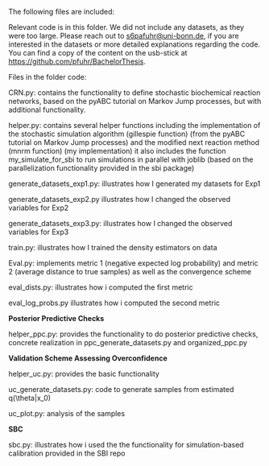 The following files are included:

Relevant code is in this folder.
We did not include any datasets, as they were too large. Please reach out to s6pafuhr@uni-bonn.de, if you are interested in the datasets or more detailed explanations regarding the code. 
You can find a copy of the content on the usb-stick at https://github.com/pfuhr/BachelorThesis.

Files in the folder code:

CRN.py:
contains the functionality to define stochastic biochemical reaction networks, based on the pyABC tutorial on Markov Jump processes, but with additional functionality. 

helper.py:
contains several helper functions including the implementation of the stochastic simulation algorithm (gillespie function) (from the pyABC tutorial on Markov Jump processes) and the modified next reaction method (mnrm function) (my implementation)
it also includes the function my_simulate_for_sbi to run simulations in parallel with joblib (based on the parallelization functionality provided in the sbi package)

generate_datasets_exp1.py:
illustrates how I generated my datasets for Exp1

generate_datasets_exp2.py
illustrates how I changed the observed variables for Exp2

generate_datasets_exp3.py:
illustrates how I changed the observed variables for Exp3

train.py:
illustrates how I trained the density estimators on data

Eval.py:
implements metric 1 (negative expected log probability) and metric 2 (average distance to true samples)
as well as the convergence scheme

eval_dists.py:
illustrates how i computed the first metric

eval_log_probs.py
illustrates how i computed the second metric

**Posterior Predictive Checks** 

helper_ppc.py:
provides the functionality to do posterior predictive checks, concrete realization in ppc_generate_datasets.py and organized_ppc.py

**Validation Scheme Assessing Overconfidence**

helper_uc.py: provides the basic functionality

uc_generate_datasets.py: code to generate samples from estimated q(\theta|x_0)

uc_plot.py: analysis of the samples

**SBC**

sbc.py: illustrates how i used the the functionality for simulation-based calibration provided in the SBI repo

